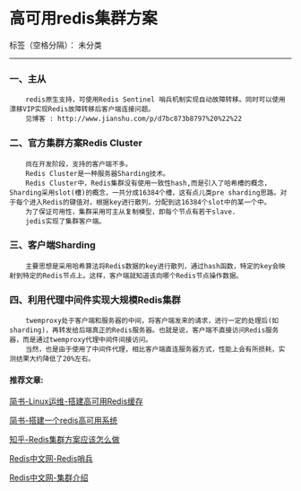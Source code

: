 # 高可用redis集群方案

标签（空格分隔）： 未分类

---

### 一、主从
        redis原生支持，可使用Redis Sentinel 哨兵机制实现自动故障转移。同时可以使用 漂移VIP实现Redis故障转移后客户端连接问题。
        见博客 : http://www.jianshu.com/p/d7bc873b8797%20%22%22

### 二、官方集群方案Redis Cluster
        尚在开发阶段，支持的客户端不多。
        Redis Cluster是一种服务器Sharding技术。
        Redis Cluster中，Redis集群没有使用一致性hash,而是引入了哈希槽的概念，Sharding采用slot(槽)的概念，一共分成16384个槽，这有点儿类pre sharding思路。对于每个进入Redis的键值对，根据key进行散列，分配到这16384个slot中的某一个中。
        为了保证可用性，集群采用可主从复制模型，即每个节点有若干slave.
        jedis实现了集群客户端。
    

### 三、客户端Sharding
        主要思想是采用哈希算法将Redis数据的key进行散列，通过hash函数，特定的key会映射到特定的Redis节点上。这样，客户端就知道该向哪个Redis节点操作数据。
        
### 四、利用代理中间件实现大规模Redis集群
        twemproxy处于客户端和服务器的中间，将客户端发来的请求，进行一定的处理后(如sharding)，再转发给后端真正的Redis服务器。也就是说，客户端不直接访问Redis服务器，而是通过twemproxy代理中间件间接访问。
        当然，也是由于使用了中间件代理，相比客户端直连服务器方式，性能上会有所损耗，实测结果大约降低了20%左右。

#### 推荐文章:
[简书-Linux运维-搭建高可用Redis缓存](http://www.jianshu.com/p/d7bc873b8797)

[简书-搭建一个redis高可用系统](https://www.jianshu.com/p/c2ab606b00b7)

[知乎-Redis集群方案应该怎么做](https://www.zhihu.com/question/21419897)

[Redis中文网-Redis哨兵](http://redis.majunwei.com/topics/sentinel.html)

[Redis中文网-集群介绍](http://www.redis.cn/topics/cluster-tutorial.html)